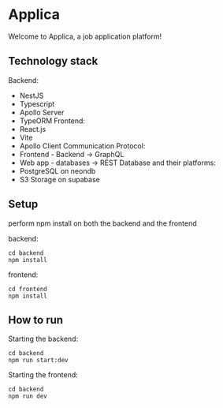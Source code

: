# Applica
Welcome to Applica, a job application platform!


## Technology stack
Backend:
- NestJS
- Typescript
- Apollo Server
- TypeORM
Frontend:
- React.js
- Vite
- Apollo Client
Communication Protocol:
- Frontend - Backend -> GraphQL
- Web app - databases -> REST
Database and their platforms:
- PostgreSQL on neondb
- S3 Storage on supabase

## Setup
perform npm install on both the backend and the frontend

backend:
```
cd backend
npm install
```
frontend:
```
cd frontend
npm install
````

## How to run

Starting the backend:
```
cd backend
npm run start:dev
```

Starting the frontend:
```
cd backend
npm run dev
```
